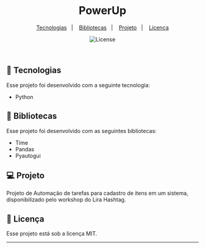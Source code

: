 <h1 align="center"> PowerUp </h1>


<p align="center">
  <a href="#-tecnologias">Tecnologias</a>&nbsp;&nbsp;&nbsp;|&nbsp;&nbsp;&nbsp;
  <a href="#-Blibliotecas">Bibliotecas</a>&nbsp;&nbsp;&nbsp;|&nbsp;&nbsp;&nbsp;
  <a href="#-projeto">Projeto</a>&nbsp;&nbsp;&nbsp;|&nbsp;&nbsp;&nbsp;
  <a href="#memo-licença">Licença</a>
</p>

<p align="center">
  <img alt="License" src="https://img.shields.io/static/v1?label=license&message=MIT&color=49AA26&labelColor=000000">
</p>

<br>

## 🚀 Tecnologias

Esse projeto foi desenvolvido com a seguinte tecnologia:

- Python

## :book: Bibliotecas

Esse projeto foi desenvolvido com as seguintes bibliotecas:

- Time
- Pandas
- Pyautogui

## 💻 Projeto

Projeto de Automação de tarefas para cadastro de itens em um sistema, disponibilizado pelo workshop do Lira Hashtag.

## :memo: Licença

Esse projeto está sob a licença MIT.

---

